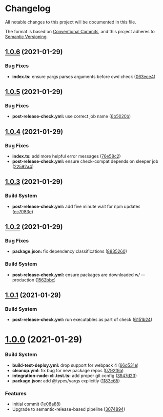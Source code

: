 # Changelog

All notable changes to this project will be documented in this file.

The format is based on [Conventional Commits][20], and this project adheres to
[Semantic Versioning][21].

## [1.0.6][22] (2021-01-29)

### Bug Fixes

- **index.ts:** ensure yargs parses arguments before cwd check ([063ece4][23])

## [1.0.5][1] (2021-01-29)

### Bug Fixes

- **post-release-check.yml:** use correct job name ([6b5020b][2])

## [1.0.4][3] (2021-01-29)

### Bug Fixes

- **index.ts:** add more helpful error messages ([76e58c2][4])
- **post-release-check.yml:** ensure check-compat depends on sleeper job
  ([22592a4][5])

## [1.0.3][6] (2021-01-29)

### Build System

- **post-release-check.yml:** add five minute wait for npm updates
  ([ec7083e][7])

## [1.0.2][8] (2021-01-29)

### Bug Fixes

- **package.json:** fix dependency classifications ([8835260][9])

### Build System

- **post-release-check.yml:** ensure packages are downloaded w/ --production
  ([1562bbc][10])

## [1.0.1][11] (2021-01-29)

### Build System

- **post-release-check.yml:** run executables as part of check ([6151b24][12])

# [1.0.0][13] (2021-01-29)

### Build System

- **build-test-deploy.yml:** drop support for webpack 4 ([66d531e][14])
- **cleanup.yml:** fix bug for new package repos ([0792f9a][15])
- **integration-node-cli.test.ts:** add proper git config ([3947d23][16])
- **package.json:** add @types/yargs explicitly ([1183c65][17])

### Features

- Initial commit ([1e08a88][18])
- Upgrade to semantic-release-based pipeline ([3074894][19])

[1]: https://github.com/Xunnamius/git-add-then-commit/compare/v1.0.4...v1.0.5
[2]:
  https://github.com/Xunnamius/git-add-then-commit/commit/6b5020b7607758fce2f916bba2de5f5f05e416aa
[3]: https://github.com/Xunnamius/git-add-then-commit/compare/v1.0.3...v1.0.4
[4]:
  https://github.com/Xunnamius/git-add-then-commit/commit/76e58c25acd362cedb3d7742dbdd248c6026c952
[5]:
  https://github.com/Xunnamius/git-add-then-commit/commit/22592a4742648394dc15e28d8767b376a9bbacba
[6]: https://github.com/Xunnamius/git-add-then-commit/compare/v1.0.2...v1.0.3
[7]:
  https://github.com/Xunnamius/git-add-then-commit/commit/ec7083eab998634a7d85da2d669e332ceaa0c0c2
[8]: https://github.com/Xunnamius/git-add-then-commit/compare/v1.0.1...v1.0.2
[9]:
  https://github.com/Xunnamius/git-add-then-commit/commit/88352606b5b11b50da45b91eb521abbe0619d6ba
[10]:
  https://github.com/Xunnamius/git-add-then-commit/commit/1562bbc9cf6d921907128ea61988d3a19b1d853f
[11]: https://github.com/Xunnamius/git-add-then-commit/compare/v1.0.0...v1.0.1
[12]:
  https://github.com/Xunnamius/git-add-then-commit/commit/6151b2452394e6c8bd9dee9c0c53706edeb6ce77
[13]:
  https://github.com/Xunnamius/git-add-then-commit/compare/1e08a889343fac542b4196a2d0b77fc7feb26a50...v1.0.0
[14]:
  https://github.com/Xunnamius/git-add-then-commit/commit/66d531e72db3cc2978fef77d643bd9c000101728
[15]:
  https://github.com/Xunnamius/git-add-then-commit/commit/0792f9a4e62cf816840fc67a53848bdc8e97a9c3
[16]:
  https://github.com/Xunnamius/git-add-then-commit/commit/3947d237b2562b8a78b06a98bc6e6d417356dc20
[17]:
  https://github.com/Xunnamius/git-add-then-commit/commit/1183c65a74fed20b2a7e71cbbd5f8577f7ec8b27
[18]:
  https://github.com/Xunnamius/git-add-then-commit/commit/1e08a889343fac542b4196a2d0b77fc7feb26a50
[19]:
  https://github.com/Xunnamius/git-add-then-commit/commit/307489496f94132a1d074374e6dc4d1bc57b0df6
[20]: https://conventionalcommits.org
[21]: https://semver.org
[22]: https://github.com/Xunnamius/git-add-then-commit/compare/v1.0.5...v1.0.6
[23]:
  https://github.com/Xunnamius/git-add-then-commit/commit/063ece4205774b2b5a768cf34223dbd8ead72701
